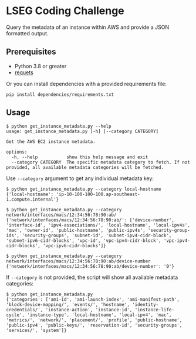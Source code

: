 # LSEG Coding Challenge

Query the metadata of an instance within AWS and provide a JSON formatted output.

## Prerequisites

- Python 3.8 or greater
- [requets](https://github.com/psf/requests)

Or you can install dependencies with a provided requirements file:

```text
pip install dependencies/requirements.txt
```

## Usage

```text
$ python get_instance_metadata.py --help
usage: get_instance_metadata.py [-h] [--category CATEGORY]

Get the AWS EC2 instance metadata.

options:
  -h, --help           show this help message and exit
  --category CATEGORY  The specific metadata category to fetch. If not provided, all available metadata categories will be fetched.
```

Use `--category` argument to get any individual metadata key:

```text
$ python get_instance_metadata.py --category local-hostname
{'local-hostname': 'ip-10-100-100-100.ap-southeast-1.compute.internal'}

$ python get_instance_metadata.py --category network/interfaces/macs/12:34:56:78:90:ab/
{'network/interfaces/macs/12:34:56:78:90:ab/': ['device-number', 'interface-id', 'ipv4-associations/', 'local-hostname', 'local-ipv4s', 'mac', 'owner-id', 'public-hostname', 'public-ipv4s', 'security-group-ids', 'security-groups', 'subnet-id', 'subnet-ipv4-cidr-block', 'subnet-ipv6-cidr-blocks', 'vpc-id', 'vpc-ipv4-cidr-block', 'vpc-ipv4-cidr-blocks', 'vpc-ipv6-cidr-blocks']}

$ python get_instance_metadata.py --category network/interfaces/macs/12:34:56:78:90:ab/device-number
{'network/interfaces/macs/12:34:56:78:90:ab/device-number': '0'}
```

If `--category` is not provided, the script will show all available metadata categories:

```text
$ python get_instance_metadata.py
{'categories': ['ami-id', 'ami-launch-index', 'ami-manifest-path', 'block-device-mapping/', 'events/', 'hostname', 'identity-credentials/', 'instance-action', 'instance-id', 'instance-life-cycle', 'instance-type', 'local-hostname', 'local-ipv4', 'mac', 'metrics/', 'network/', 'placement/', 'profile', 'public-hostname', 'public-ipv4', 'public-keys/', 'reservation-id', 'security-groups', 'services/', 'system']}
```
